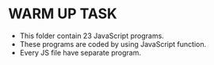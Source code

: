 # WARM UP TASK

- This folder contain 23 JavaScript programs.
- These programs are coded by using JavaScript function.
- Every JS file have separate program.
